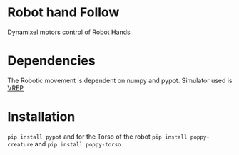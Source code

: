 # Robot hand Follow
Dynamixel motors control of Robot Hands

# Dependencies
The Robotic movement is dependent on numpy and pypot. Simulator used is [VREP](http://www.coppeliarobotics.com/downloads.html)

# Installation
```pip install pypot``` and for the Torso of the robot ```pip install poppy-creature``` and ```pip install poppy-torso``` 
